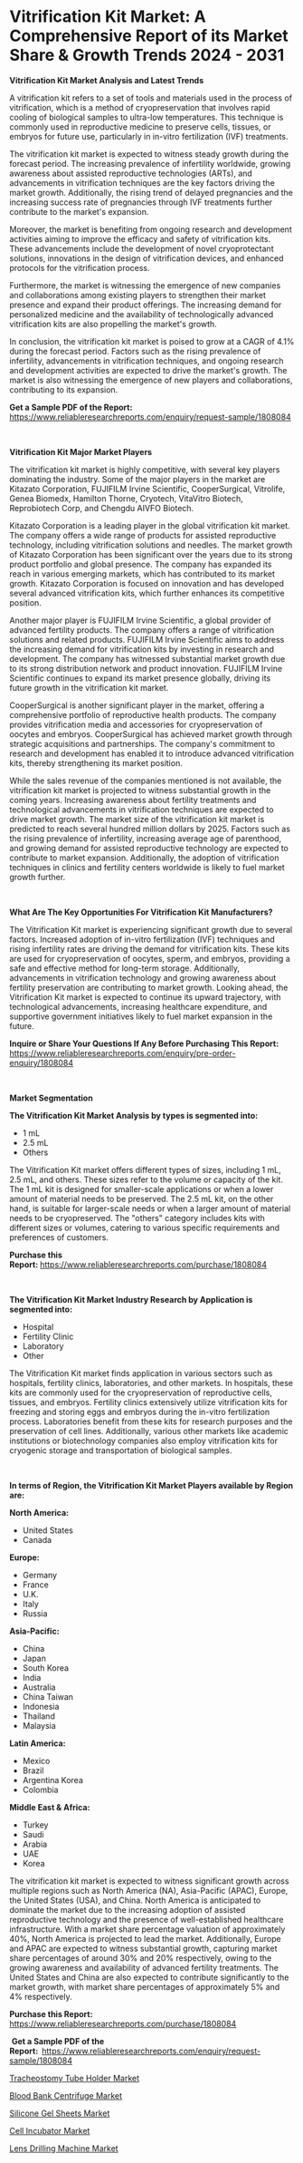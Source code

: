<p><h1>Vitrification Kit Market: A Comprehensive Report of its Market Share & Growth Trends 2024 - 2031</h1></p><p><strong>Vitrification Kit Market Analysis and Latest Trends</strong></p>
<p><p>A vitrification kit refers to a set of tools and materials used in the process of vitrification, which is a method of cryopreservation that involves rapid cooling of biological samples to ultra-low temperatures. This technique is commonly used in reproductive medicine to preserve cells, tissues, or embryos for future use, particularly in in-vitro fertilization (IVF) treatments.</p><p>The vitrification kit market is expected to witness steady growth during the forecast period. The increasing prevalence of infertility worldwide, growing awareness about assisted reproductive technologies (ARTs), and advancements in vitrification techniques are the key factors driving the market growth. Additionally, the rising trend of delayed pregnancies and the increasing success rate of pregnancies through IVF treatments further contribute to the market's expansion.</p><p>Moreover, the market is benefiting from ongoing research and development activities aiming to improve the efficacy and safety of vitrification kits. These advancements include the development of novel cryoprotectant solutions, innovations in the design of vitrification devices, and enhanced protocols for the vitrification process.</p><p>Furthermore, the market is witnessing the emergence of new companies and collaborations among existing players to strengthen their market presence and expand their product offerings. The increasing demand for personalized medicine and the availability of technologically advanced vitrification kits are also propelling the market's growth.</p><p>In conclusion, the vitrification kit market is poised to grow at a CAGR of 4.1% during the forecast period. Factors such as the rising prevalence of infertility, advancements in vitrification techniques, and ongoing research and development activities are expected to drive the market's growth. The market is also witnessing the emergence of new players and collaborations, contributing to its expansion.</p></p>
<p><strong>Get a Sample PDF of the Report:&nbsp;</strong> <a href="https://www.reliableresearchreports.com/enquiry/request-sample/1808084">https://www.reliableresearchreports.com/enquiry/request-sample/1808084</a></p>
<p>&nbsp;</p>
<p><strong>Vitrification Kit Major Market Players</strong></p>
<p><p>The vitrification kit market is highly competitive, with several key players dominating the industry. Some of the major players in the market are Kitazato Corporation, FUJIFILM Irvine Scientific, CooperSurgical, Vitrolife, Genea Biomedx, Hamilton Thorne, Cryotech, VitaVitro Biotech, Reprobiotech Corp, and Chengdu AIVFO Biotech.</p><p>Kitazato Corporation is a leading player in the global vitrification kit market. The company offers a wide range of products for assisted reproductive technology, including vitrification solutions and needles. The market growth of Kitazato Corporation has been significant over the years due to its strong product portfolio and global presence. The company has expanded its reach in various emerging markets, which has contributed to its market growth. Kitazato Corporation is focused on innovation and has developed several advanced vitrification kits, which further enhances its competitive position.</p><p>Another major player is FUJIFILM Irvine Scientific, a global provider of advanced fertility products. The company offers a range of vitrification solutions and related products. FUJIFILM Irvine Scientific aims to address the increasing demand for vitrification kits by investing in research and development. The company has witnessed substantial market growth due to its strong distribution network and product innovation. FUJIFILM Irvine Scientific continues to expand its market presence globally, driving its future growth in the vitrification kit market.</p><p>CooperSurgical is another significant player in the market, offering a comprehensive portfolio of reproductive health products. The company provides vitrification media and accessories for cryopreservation of oocytes and embryos. CooperSurgical has achieved market growth through strategic acquisitions and partnerships. The company's commitment to research and development has enabled it to introduce advanced vitrification kits, thereby strengthening its market position.</p><p>While the sales revenue of the companies mentioned is not available, the vitrification kit market is projected to witness substantial growth in the coming years. Increasing awareness about fertility treatments and technological advancements in vitrification techniques are expected to drive market growth. The market size of the vitrification kit market is predicted to reach several hundred million dollars by 2025. Factors such as the rising prevalence of infertility, increasing average age of parenthood, and growing demand for assisted reproductive technology are expected to contribute to market expansion. Additionally, the adoption of vitrification techniques in clinics and fertility centers worldwide is likely to fuel market growth further.</p></p>
<p>&nbsp;</p>
<p><strong>What Are The Key Opportunities For Vitrification Kit Manufacturers?</strong></p>
<p><p>The Vitrification Kit market is experiencing significant growth due to several factors. Increased adoption of in-vitro fertilization (IVF) techniques and rising infertility rates are driving the demand for vitrification kits. These kits are used for cryopreservation of oocytes, sperm, and embryos, providing a safe and effective method for long-term storage. Additionally, advancements in vitrification technology and growing awareness about fertility preservation are contributing to market growth. Looking ahead, the Vitrification Kit market is expected to continue its upward trajectory, with technological advancements, increasing healthcare expenditure, and supportive government initiatives likely to fuel market expansion in the future.</p></p>
<p><strong>Inquire or Share Your Questions If Any Before Purchasing This Report:</strong> <a href="https://www.reliableresearchreports.com/enquiry/pre-order-enquiry/1808084">https://www.reliableresearchreports.com/enquiry/pre-order-enquiry/1808084</a></p>
<p>&nbsp;</p>
<p><strong>Market Segmentation</strong></p>
<p><strong>The Vitrification Kit Market Analysis by types is segmented into:</strong></p>
<p><ul><li>1 mL</li><li>2.5 mL</li><li>Others</li></ul></p>
<p><p>The Vitrification Kit market offers different types of sizes, including 1 mL, 2.5 mL, and others. These sizes refer to the volume or capacity of the kit. The 1 mL kit is designed for smaller-scale applications or when a lower amount of material needs to be preserved. The 2.5 mL kit, on the other hand, is suitable for larger-scale needs or when a larger amount of material needs to be cryopreserved. The "others" category includes kits with different sizes or volumes, catering to various specific requirements and preferences of customers.</p></p>
<p><strong>Purchase this Report:&nbsp;</strong><a href="https://www.reliableresearchreports.com/purchase/1808084">https://www.reliableresearchreports.com/purchase/1808084</a></p>
<p>&nbsp;</p>
<p><strong>The Vitrification Kit Market Industry Research by Application is segmented into:</strong></p>
<p><ul><li>Hospital</li><li>Fertility Clinic</li><li>Laboratory</li><li>Other</li></ul></p>
<p><p>The Vitrification Kit market finds application in various sectors such as hospitals, fertility clinics, laboratories, and other markets. In hospitals, these kits are commonly used for the cryopreservation of reproductive cells, tissues, and embryos. Fertility clinics extensively utilize vitrification kits for freezing and storing eggs and embryos during the in-vitro fertilization process. Laboratories benefit from these kits for research purposes and the preservation of cell lines. Additionally, various other markets like academic institutions or biotechnology companies also employ vitrification kits for cryogenic storage and transportation of biological samples.</p></p>
<p>&nbsp;</p>
<p><strong>In terms of Region, the Vitrification Kit Market Players available by Region are:</strong></p>
<p>
    <p> <strong> North America: </strong>
        <ul>
            <li>United States</li>
            <li>Canada</li>
        </ul>
        </p> 
    <p> <strong> Europe: </strong>
        <ul>
            <li>Germany</li>
            <li>France</li>
            <li>U.K.</li>
            <li>Italy</li>
            <li>Russia</li>
        </ul>
        </p> 
    <p> <strong> Asia-Pacific: </strong>
        <ul>
            <li>China</li>
            <li>Japan</li>
            <li>South Korea</li>
            <li>India</li>
            <li>Australia</li>
            <li>China Taiwan</li>
            <li>Indonesia</li>
            <li>Thailand</li>
            <li>Malaysia</li>
        </ul>
        </p> 
    <p> <strong> Latin America: </strong>
        <ul>
            <li>Mexico</li>
            <li>Brazil</li>
            <li>Argentina Korea</li>
            <li>Colombia</li>
        </ul>
        </p> 
    <p> <strong> Middle East & Africa: </strong>
        <ul>
            <li>Turkey</li>
            <li>Saudi</li>
            <li>Arabia</li>
            <li>UAE</li>
            <li>Korea</li>
        </ul>
    </p>
    </p>
<p><p>The vitrification kit market is expected to witness significant growth across multiple regions such as North America (NA), Asia-Pacific (APAC), Europe, the United States (USA), and China. North America is anticipated to dominate the market due to the increasing adoption of assisted reproductive technology and the presence of well-established healthcare infrastructure. With a market share percentage valuation of approximately 40%, North America is projected to lead the market. Additionally, Europe and APAC are expected to witness substantial growth, capturing market share percentages of around 30% and 20% respectively, owing to the growing awareness and availability of advanced fertility treatments. The United States and China are also expected to contribute significantly to the market growth, with market share percentages of approximately 5% and 4% respectively.</p></p>
<p><strong>Purchase this Report: </strong><a href="https://www.reliableresearchreports.com/purchase/1808084">https://www.reliableresearchreports.com/purchase/1808084</a></p>
<p>&nbsp;<strong>Get a Sample PDF of the Report:&nbsp;&nbsp;</strong><a href="https://www.reliableresearchreports.com/enquiry/request-sample/1808084">https://www.reliableresearchreports.com/enquiry/request-sample/1808084</a></p>
<p><strong></strong></p>
<p><p><a href="https://github.com/zebdakicsin/Market-Research-Report-List-2/blob/main/tracheostomy-tube-holder-market.md">Tracheostomy Tube Holder Market</a></p><p><a href="https://github.com/sofyaavrova/Market-Research-Report-List-2/blob/main/blood-bank-centrifuge-market.md">Blood Bank Centrifuge Market</a></p><p><a href="https://github.com/kholmovskayalyudmila/Market-Research-Report-List-2/blob/main/silicone-gel-sheets-market.md">Silicone Gel Sheets Market</a></p><p><a href="https://github.com/merzlyukov93/Market-Research-Report-List-2/blob/main/cell-incubator-market.md">Cell Incubator Market</a></p><p><a href="https://github.com/melchekhinf/Market-Research-Report-List-2/blob/main/lens-drilling-machine-market.md">Lens Drilling Machine Market</a></p></p>